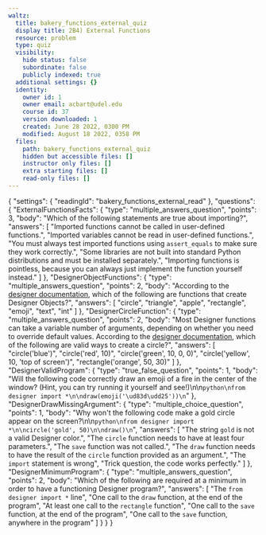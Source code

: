 ```yaml
---
waltz:
  title: bakery_functions_external_quiz
  display title: 2B4) External Functions
  resource: problem
  type: quiz
  visibility:
    hide status: false
    subordinate: false
    publicly indexed: true
  additional settings: {}
  identity:
    owner id: 1
    owner email: acbart@udel.edu
    course id: 37
    version downloaded: 1
    created: June 28 2022, 0300 PM
    modified: August 18 2022, 0358 PM
  files:
    path: bakery_functions_external_quiz
    hidden but accessible files: []
    instructor only files: []
    extra starting files: []
    read-only files: []
---
```

{
  "settings": {
    "readingId": "bakery_functions_external_read"
  },
  "questions": {
    "ExternalFunctionsFacts": {
      "type": "multiple_answers_question",
      "points": 3,
      "body": "Which of the following statements are true about importing?",
      "answers": [
        "Imported functions cannot be called in user-defined functions.",
        "Imported variables cannot be read in user-defined functions.",
        "You must always test imported functions using `assert_equals` to make sure they work correctly.",
        "Some libraries are not built into standard Python distributions and must be installed separately.",
        "Importing functions is pointless, because you can always just implement the function yourself instead."
      ]
    },
    "DesignerObjectFunctions": {
      "type": "multiple_answers_question",
      "points": 2,
      "body": "According to the [designer documentation](https://designer-edu.github.io/designer/students/functions.html), which of the following are functions that create Designer Objects?",
      "answers": [
        "circle",
        "triangle",
        "apple",
        "rectangle",
        "emoji",
        "text",
        "int"
      ]
    },
    "DesignerCircleFunction": {
      "type": "multiple_answers_question",
      "points": 2,
      "body": "Most Designer functions can take a variable number of arguments, depending on whether you need to override default values. According to the [designer documentation](https://designer-edu.github.io/designer/students/docs.html#circle), which of the following are valid ways to create a circle?",
      "answers": [
        "circle('blue')",
        "circle('red', 10)",
        "circle('green', 10, 0, 0)",
        "circle('yellow', 10, 'top of screen')",
        "rectangle('orange', 50, 30)"
      ]
    },
    "DesignerValidProgram": {
      "type": "true_false_question",
      "points": 1,
      "body": "Will the following code correctly draw an emoji of a fire in the center of the window? (Hint, you can try running it yourself and see!)\n\n```python\nfrom designer import *\n\ndraw(emoji('\ud83d\udd25'))\n```"
    },
    "DesignerDrawMissingArgument": {
      "type": "multiple_choice_question",
      "points": 1,
      "body": "Why won't the following code make a gold circle appear on the screen?\n\n```python\nfrom designer import *\n\ncircle('gold', 50)\n\ndraw()\n```",
      "answers": [
        "The string `gold` is not a valid Designer color.",
        "The `circle` function needs to have at least four parameters.",
        "The `save` function was not called.",
        "The `draw` function needs to have the result of the `circle` function provided as an argument.",
        "The `import` statement is wrong",
        "Trick question, the code works perfectly."
      ]
    },
    "DesignerMinimumProgram": {
      "type": "multiple_answers_question",
      "points": 2,
      "body": "Which of the following are required at a minimum in order to have a functioning Designer program?",
      "answers": [
        "The `from designer import *` line",
        "One call to the `draw` function, at the end of the program",
        "At least one call to the `rectangle` function",
        "One call to the `save` function, at the end of the program",
        "One call to the `save` function, anywhere in the program"
      ]
    }
  }
}